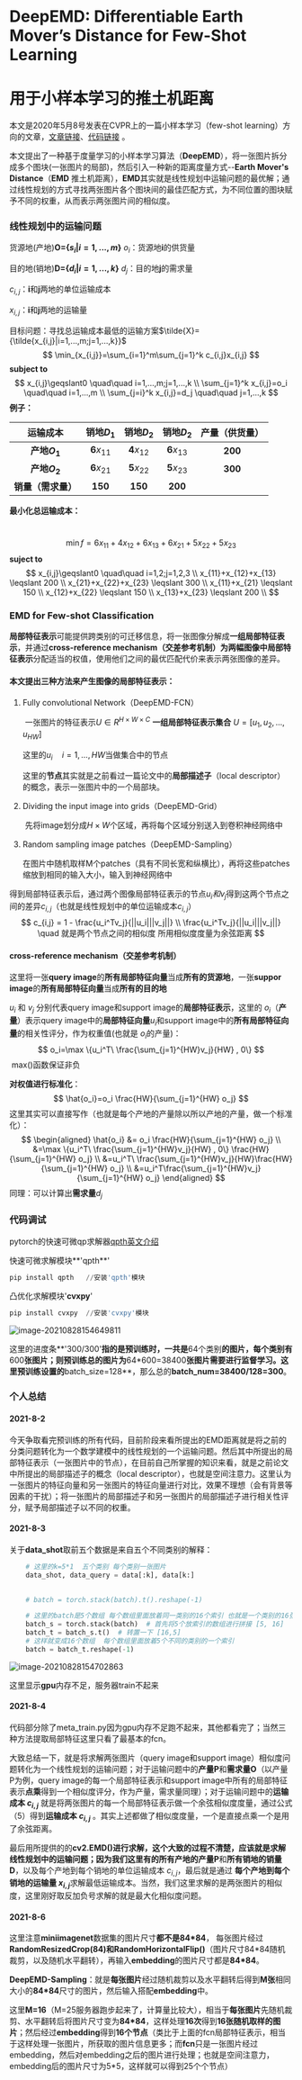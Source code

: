 # DeepEMD: Differentiable **Earth Mover’s Distance** for Few-Shot Learning

# 用于小样本学习的**推土机距离**

本文是2020年5月8号发表在CVPR上的一篇小样本学习（few-shot learning）方向的文章，[文章链接](https://arxiv.org/abs/2003.06777v1 )、[代码链接](https://github.com/icoz69/DeepEMD) 。

本文提出了一种基于度量学习的小样本学习算法（**DeepEMD**），将一张图片拆分成多个图块(一张图片的局部)，然后引入一种新的距离度量方式--**Earth Mover's Distance**（**EMD** 推土机距离），**EMD**其实就是线性规划中运输问题的最优解；通过线性规划的方式寻找两张图片各个图块间的最佳匹配方式，为不同位置的图块赋予不同的权重，从而表示两张图片间的相似度。



### 线性规划中的运输问题

货源地(产地)**O={$s_i|i=1,...,m$​​​}**          $o_i$​​​​：货源地**i**的供货量

目的地(销地)**D={$d_i|i=1,...,k$}**          $d_j$​：目的地**j**的需求量

$c_{i,j}$​​：**i**和**j**两地的单位运输成本

$x_{i,j}$​：**i**和**j**两地的运输量

目标问题：寻找总运输成本最低的运输方案$\tilde{X}={\tilde{x_{i,j}|i=1,...,m;j=1,...,k}}$
$$
\min_{x_{i,j}}=\sum_{i=1}^m\sum_{j=1}^k c_{i,j}x_{i,j}
$$
**subject to**
$$
x_{i,j}\geqslant0 \quad\quad i=1,...,m;j=1,...,k \\
	\sum_{j=1}^k x_{i,j}=o_i \quad\quad i=1,...,m \\
	\sum_{j=i}^k x_{i,j}=d_j \quad\quad j=1,...,k
$$
**例子：**

|      运输成本      | **销地$D_1$​** | **销地**$D_2$​ | **销地**$D_2$​ | **产量（供货量）** |
| :----------------: | :-----------: | :-----------: | :-----------: | :----------------: |
|   **产地$O_1$​​**    | **6**$x_{11}$ | **4**$x_{12}$ | **6**$x_{13}$ |      **200**       |
|   **产地$O_2$​​**    | **6**$x_{21}$ | **5**$x_{22}$ | **5**$x_{23}$ |      **300**       |
| **销量（需求量）** |    **150**    |    **150**    |    **200**    |                    |

**最小化总运输成本：**

​		
$$
\min f =6x_{11}+4x_{12}+6x_{13}+6x_{21}+5x_{22}+5x_{23}
$$
**suject to**
$$
x_{i,j}\geqslant0 \quad\quad i=1,2;j=1,2,3  \\
x_{11}+x_{12}+x_{13} \leqslant 200  \\
x_{21}+x_{22}+x_{23} \leqslant 300  \\
x_{11}+x_{21} \leqslant 150  \\
x_{12}+x_{22} \leqslant 150  \\
x_{13}+x_{23} \leqslant 200  \\
$$

### EMD for Few-shot Classification

**局部特征表示**可能提供跨类别的可迁移信息，将一张图像分解成**一组局部特征表示**，并通过**cross-reference mechanism（交差参考机制）**为两幅图像中**局部特征表示**分配适当的权值，使用他们之间的最优匹配代价来表示两张图像的差异。

#### 本文提出**三种方法**来产生图像的**局部特征表示**：

1. Fully convolutional Network（DeepEMD-FCN）

   ​	一张图片的特征表示$U\in R^{H\times W\times C}$                 **一组局部特征表示集合** $U=[u_1,u_2,...,u_{HW}]$

   这里的$u_i\quad i=1,...,HW$​当做集合中的节点   ​  

   ​	这里的**节点**其实就是之前看过一篇论文中的**局部描述子**（local descriptor）的概念，表示一张图片中的一个局部块。

2. Dividing the input image into grids（DeepEMD-Grid）

   ​	先将image划分成$H\times W$个区域，再将每个区域分别送入到卷积神经网络中

3. Random sampling image patches（DeepEMD-Sampling）

   ​	在图片中随机取样M个patches（具有不同长宽和纵横比），再将这些patches缩放到相同的输入大小，输入到神经网络中

   

得到局部特征表示后，通过两个图像局部特征表示的节点$u_i和v_j$得到这两个节点之间的差异$c_{i,j}$（也就是线性规划中的单位运输成本$c_{i,j}$）
$$
c_{i,j} = 1 - \frac{u_i^Tv_j}{||u_i|||v_j||}   \\
\frac{u_i^Tv_j}{||u_i|||v_j||} \quad 就是两个节点之间的相似度 所用相似度度量为余弦距离
$$


#### cross-reference mechanism（交差参考机制）

这里将一张**query image**的**所有局部特征向量**当成**所有的货源地**，一张**suppor image**的**所有局部特征向量**当成**所有的目的地**

$u_i$ 和 $v_j$ 分别代表query image和support image的**局部特征表示**，这里的 $o_i$（**产量**）表示query image中的**局部特征向量**$u_i$和support image中的**所有局部特征向量**的相关性评分，作为权重值(也就是 $o_i$​​ ​的产量)：
$$
o_i=\max \{u_i^T\ \frac{\sum_{j=1}^{HW}v_j}{HW} , 0\}
$$
​	max()函数保证非负



**对权值进行标准化**：
$$
\hat{o_i}=o_i \frac{HW}{\sum_{j=1}^{HW} o_j}
$$
这里其实可以直接写作（也就是每个产地的产量除以所以产地的产量，做一个标准化）：
$$
\begin{aligned}
\hat{o_i} &= o_i \frac{HW}{\sum_{j=1}^{HW} o_j} \\
  &=\max \{u_i^T\ \frac{\sum_{j=1}^{HW}v_j}{HW} , 0\}  \frac{HW}{\sum_{j=1}^{HW} o_j} \\
  &=u_i^T\ \frac{\sum_{j=1}^{HW}v_j}{HW}\frac{HW}{\sum_{j=1}^{HW} o_j} \\
  &=u_i^T\frac{\sum_{j=1}^{HW}v_j}{\sum_{j=1}^{HW} o_j}
 \end{aligned}
$$
同理：可以计算出**需求量**$d_j$​

### 代码调试

pytorch的快速可微qp求解器[qpth英文介绍](https://locuslab.github.io/qpth/)

快速可微求解模块**'qpth**'

```python
pip install qpth   //安装'qpth'模块
```

凸优化求解模块'**cvxpy**'

```python
pip install cvxpy  //安装'cvxpy'模块
```



![image-20210828154649811](https://gitee.com/lin2000h/images/raw/master/image-20210828154649811.png)

这里的进度条**'300/300'**指的是预训练时，一共是**64个类别**的图片，每个类别有**600**张图片；则预训练总的图片为**64*600=38400**张图片需要进行监督学习。这里预训练设置的**batch_size=128**，那么总的**batch_num=38400/128=300**。

### 个人总结

#### 2021-8-2

今天争取看完预训练的所有代码，目前阶段来看所提出的EMD距离就是将之前的分类问题转化为一个数学建模中的线性规划的一个运输问题。然后其中所提出的局部特征表示（一张图片中的节点），在目前自己所掌握的知识来看，就是之前论文中所提出的局部描述子的概念（local descriptor），也就是空间注意力。这里认为一张图片的特征向量和另一张图片的特征向量进行对比，效果不理想（会有背景等因素的干扰）；将一张图片的局部描述子和另一张图片的局部描述子进行相关性评分，赋予局部描述子以不同的权重。

#### 2021-8-3

关于**data_shot**取前五个数据是来自五个不同类别的解释：

```python
    # 这里的k=5*1  五个类别 每个类别一张图片  
    data_shot, data_query = data[:k], data[k:]
```

```python
    
    # batch = torch.stack(batch).t().reshape(-1)

    # 这里的batch是5个数组 每个数组里面放着同一类别的16个索引 也就是一个类别的16张图片
    batch_s = torch.stack(batch)  # 首先将5个放索引的数组进行拼接 [5, 16]
    batch_t = batch_s.t()  # 转置一下 [16,5]
    # 这样就变成16个数组  每个数组里面放着5个不同的类别的一个索引
    batch = batch_t.reshape(-1)  
```

![image-20210828154702863](https://gitee.com/lin2000h/images/raw/master/image-20210828154702863.png)

这里显示**gpu**内存不足，服务器train不起来

#### 2021-8-4

代码部分除了meta_train.py因为gpu内存不足跑不起来，其他都看完了；当然三种方法提取局部特征这里只看了最基本的fcn。

大致总结一下，就是将求解两张图片（query image和support image）相似度问题转化为一个线性规划的运输问题；对于运输问题中的**产量P**和**需求量O**（以产量P为例，query image的每一个局部特征表示和support image中所有的局部特征表示**点乘**得到一个相似度评分，作为产量，需求量同理）；对于运输问题中的**运输成本 $c_{i,j}$** 就是将两张图片的每一个局部特征表示做一个余弦相似度度量，通过公式（5）得到**运输成本 $c_{i,j}$** 。其实上述都做了相似度度量，一个是直接点乘一个是用了余弦距离。

最后用所提供的的**cv2.EMD()**进行求解，这个大致的过程不清楚，应该就是求解线性规划中的运输问题；因为我们这里有的**所有产地的产量P**和**所有销地的销量D**，以及每个产地到每个销地的单位运输成本 $c_{i,j}$​ ，最后就是通过 **每个产地到每个销地的运输量 $x_{i,j}$​​** 求解最低运输成本。当然，我们这里求解的是两张图片的相似度，这里刚好取反加负号求解的就是最大化相似度问题。



#### 2021-8-6

这里注意**miniimagenet**数据集的图片尺寸**都不是84\*84**， 每张图片经过**RandomResizedCrop(84)**和**RandomHorizontalFlip()**（图片尺寸84*84随机裁剪，以及随机水平翻转），再输入**embedding**的图片尺寸都是**84\*84**。

**DeepEMD-Sampling**：就是**每张图片**经过随机裁剪以及水平翻转后得到**M张**相同大小的**84\*84**尺寸的图片，然后输入搭配**embedding**中。

这里**M=16**（M=25服务器跑步起来了，计算量比较大），相当于**每张图片**先随机裁剪、水平翻转后将图片尺寸变为**84\*84**，这样处理**16次**得到**16张随机取样的图片**；然后经过**embedding**得到**16个节点**（类比于上面的fcn局部特征表示，相当于这样处理一张图片，所获取的图片信息更多；而**fcn**只是一张图片经过embedding，然后对embedding之后的图片进行处理；也就是空间注意力，embedding后的图片尺寸为5\*5，这样就可以得到25个个节点）
